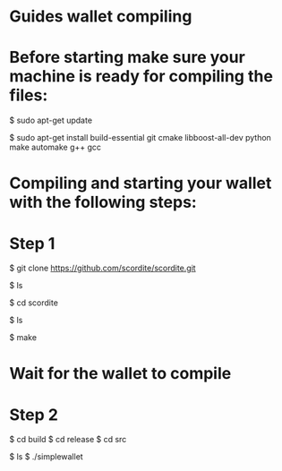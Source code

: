 # Guides wallet compiling


# Before starting make sure your machine is ready for compiling the files:

$ sudo apt-get update

$ sudo apt-get install build-essential git cmake libboost-all-dev python make automake g++ gcc


# Compiling and starting your wallet with the following steps:

# Step 1

$ git clone https://github.com/scordite/scordite.git  

$ ls                                                  

$ cd scordite                                         

$ ls                                                  

$ make                                                


# Wait for the wallet to compile

# Step 2

$ cd build
$ cd release
$ cd src


$ ls
$ ./simplewallet
